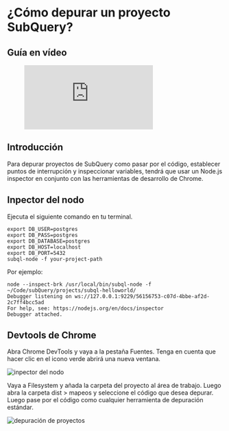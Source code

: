 # ¿Cómo depurar un proyecto SubQuery?

## Guía en vídeo

<figure class="video_container">
  <iframe src="https://www.youtube.com/embed/6NlaO-YN2q4" frameborder="0" allowfullscreen="true"></iframe>
</figure>

## Introducción

Para depurar proyectos de SubQuery como pasar por el código, establecer puntos de interrupción y inspeccionar variables, tendrá que usar un Node.js inspector en conjunto con las herramientas de desarrollo de Chrome.

## Inpector del nodo

Ejecuta el siguiente comando en tu terminal.

```shell
export DB_USER=postgres
export DB_PASS=postgres
export DB_DATABASE=postgres
export DB_HOST=localhost
export DB_PORT=5432
subql-node -f your-project-path
```

Por ejemplo:
```shell
node --inspect-brk /usr/local/bin/subql-node -f ~/Code/subQuery/projects/subql-helloworld/
Debugger listening on ws://127.0.0.1:9229/56156753-c07d-4bbe-af2d-2c7ff4bcc5ad
For help, see: https://nodejs.org/en/docs/inspector
Debugger attached.
```

## Devtools de Chrome

Abra Chrome DevTools y vaya a la pestaña Fuentes. Tenga en cuenta que hacer clic en el icono verde abrirá una nueva ventana.

![inpector del nodo](/assets/img/node_inspect.png)

Vaya a Filesystem y añada la carpeta del proyecto al área de trabajo. Luego abra la carpeta dist > mapeos y seleccione el código que desea depurar. Luego pase por el código como cualquier herramienta de depuración estándar.

![depuración de proyectos](/assets/img/debugging_projects.png)
